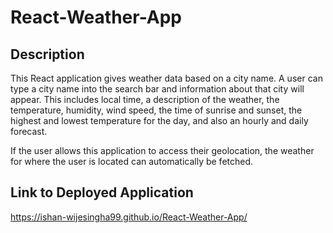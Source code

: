 # React-Weather-App


## Description
This React application gives weather data based on a city name. A user can type a city name into the search bar and information about that city will appear. This includes local time, a description of the weather, the temperature, humidity, wind speed, the time of sunrise and sunset, the highest and lowest temperature for the day, and also an hourly and daily forecast.

If the user allows this application to access their geolocation, the weather for where the user is located can automatically be fetched.


## Link to Deployed Application
https://ishan-wijesingha99.github.io/React-Weather-App/
